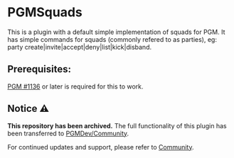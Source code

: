 # PGMSquads

This is a plugin with a default simple implementation of squads for PGM. It has simple commands for squads (commonly refered to as parties), eg: party create|invite|accept|deny|list|kick|disband.

## Prerequisites:
[PGM #1136](https://github.com/PGMDev/PGM/pull/1136) or later is required for this to work.

## Notice :warning:
**This repository has been archived.** The full functionality of this plugin has been transferred to [PGMDev/Community](https://github.com/PGMDev/Community). 

For continued updates and support, please refer to [Community](https://github.com/PGMDev/Community).
